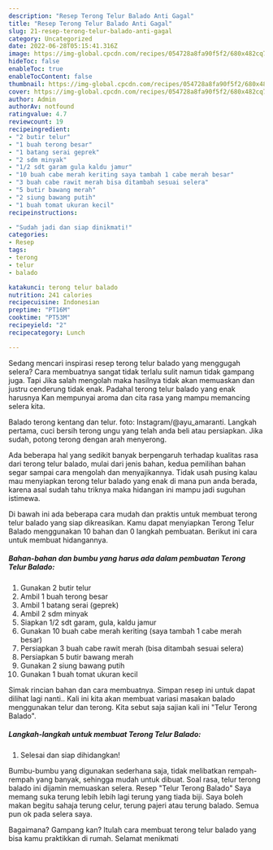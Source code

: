 ```yaml
---
description: "Resep Terong Telur Balado Anti Gagal"
title: "Resep Terong Telur Balado Anti Gagal"
slug: 21-resep-terong-telur-balado-anti-gagal
category: Uncategorized
date: 2022-06-28T05:15:41.316Z
image: https://img-global.cpcdn.com/recipes/054728a8fa90f5f2/680x482cq70/terong-telur-balado-foto-resep-utama.jpg
hideToc: false
enableToc: true
enableTocContent: false
thumbnail: https://img-global.cpcdn.com/recipes/054728a8fa90f5f2/680x482cq70/terong-telur-balado-foto-resep-utama.jpg
cover: https://img-global.cpcdn.com/recipes/054728a8fa90f5f2/680x482cq70/terong-telur-balado-foto-resep-utama.jpg
author: Admin
authorAv: notfound
ratingvalue: 4.7
reviewcount: 19
recipeingredient:
- "2 butir telur"
- "1 buah terong besar"
- "1 batang serai geprek"
- "2 sdm minyak"
- "1/2 sdt garam gula kaldu jamur"
- "10 buah cabe merah keriting saya tambah 1 cabe merah besar"
- "3 buah cabe rawit merah bisa ditambah sesuai selera"
- "5 butir bawang merah"
- "2 siung bawang putih"
- "1 buah tomat ukuran kecil"
recipeinstructions:

- "Sudah jadi dan siap dinikmati!"
categories:
- Resep
tags:
- terong
- telur
- balado

katakunci: terong telur balado 
nutrition: 241 calories
recipecuisine: Indonesian
preptime: "PT16M"
cooktime: "PT53M"
recipeyield: "2"
recipecategory: Lunch

---
```



Sedang mencari inspirasi resep terong telur balado yang menggugah selera? Cara membuatnya sangat tidak terlalu sulit namun tidak gampang juga. Tapi Jika salah mengolah maka hasilnya tidak akan memuaskan dan justru cenderung tidak enak. Padahal terong telur balado yang enak harusnya Kan mempunyai aroma dan cita rasa yang mampu memancing selera kita.


Balado terong kentang dan telur. foto: Instagram/@ayu_amaranti. Langkah pertama, cuci bersih terong ungu yang telah anda beli atau persiapkan. Jika sudah, potong terong dengan arah menyerong.

Ada beberapa hal yang sedikit banyak berpengaruh terhadap kualitas rasa dari terong telur balado, mulai dari jenis bahan, kedua pemilihan bahan segar sampai cara mengolah dan menyajikannya. Tidak usah pusing kalau mau menyiapkan terong telur balado yang enak di mana pun anda berada, karena asal sudah tahu triknya maka hidangan ini mampu jadi suguhan istimewa.


Di bawah ini ada beberapa cara mudah dan praktis untuk membuat terong telur balado yang siap dikreasikan. Kamu dapat menyiapkan Terong Telur Balado menggunakan 10 bahan dan 0 langkah pembuatan. Berikut ini cara untuk membuat hidangannya.

<!--inarticleads1-->

##### Bahan-bahan dan bumbu yang harus ada dalam pembuatan Terong Telur Balado:

1. Gunakan 2 butir telur
1. Ambil 1 buah terong besar
1. Ambil 1 batang serai (geprek)
1. Ambil 2 sdm minyak
1. Siapkan 1/2 sdt garam, gula, kaldu jamur
1. Gunakan 10 buah cabe merah keriting (saya tambah 1 cabe merah besar)
1. Persiapkan 3 buah cabe rawit merah (bisa ditambah sesuai selera)
1. Persiapkan 5 butir bawang merah
1. Gunakan 2 siung bawang putih
1. Gunakan 1 buah tomat ukuran kecil


Simak rincian bahan dan cara membuatnya. Simpan resep ini untuk dapat dilihat lagi nanti.. Kali ini kita akan membuat variasi masakan balado menggunakan telur dan terong. Kita sebut saja sajian kali ini &#34;Telur Terong Balado&#34;. 

<!--inarticleads2-->

##### Langkah-langkah untuk membuat Terong Telur Balado:


1. Selesai dan siap dihidangkan!

Bumbu-bumbu yang digunakan sederhana saja, tidak melibatkan rempah-rempah yang banyak, sehingga mudah untuk dibuat. Soal rasa, telur terong balado ini dijamin memuaskan selera. Resep &#34;Telur Terong Balado&#34; Saya memang suka terung lebih lebih lagi terung yang tiada biji. Saya boleh makan begitu sahaja terung celur, terung pajeri atau terung balado. Semua pun ok pada selera saya. 

Bagaimana? Gampang kan? Itulah cara membuat terong telur balado yang bisa kamu praktikkan di rumah. Selamat menikmati
